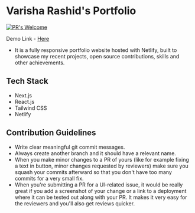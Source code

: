 
# Varisha Rashid's Portfolio


[![PR's Welcome](https://img.shields.io/badge/PRs-welcome-brightgreen.svg?style=flat)](https://github.com/varisha-025/portfolio/pulls)


Demo Link - [Here](https://varishaportfolio.netlify.app/)

<!-- ![kaya logo](https://user-images.githubusercontent.com/81171573/156912596-0842513d-6232-4c6a-be47-597945d72578.png) -->

- It is a fully responsive portfolio website hosted with Netlify, built to showcase my recent projects, open source contributions, skills and other achievements.

## Tech Stack

- Next.js
- React.js
- Tailwind CSS
- Netlify

## Contribution Guidelines

- Write clear meaningful git commit messages.
- Always create another branch and it should have a relevant name.
- When you make minor changes to a PR of yours (like for example fixing a text in button, minor changes requested by reviewers) make sure you squash your commits afterward so that you don't have too many commits for a very small fix.
- When you're submitting a PR for a UI-related issue, it would be really great if you add a screenshot of your change or a link to a deployment where it can be tested out along with your PR. It makes it very easy for the reviewers and you'll also get reviews quicker.

